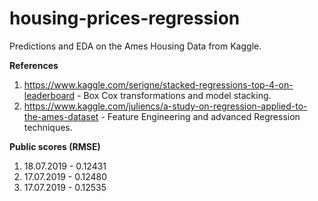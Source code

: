 # housing-prices-regression
Predictions and EDA on the Ames Housing Data from Kaggle.
 
<b>References </b>
1. https://www.kaggle.com/serigne/stacked-regressions-top-4-on-leaderboard - Box Cox transformations and model stacking.
2. https://www.kaggle.com/juliencs/a-study-on-regression-applied-to-the-ames-dataset - Feature Engineering and advanced Regression techniques.

<b> Public scores (RMSE)</b>
1. 18.07.2019 - 0.12431
2. 17.07.2019 - 0.12480
3. 17.07.2019 - 0.12535
